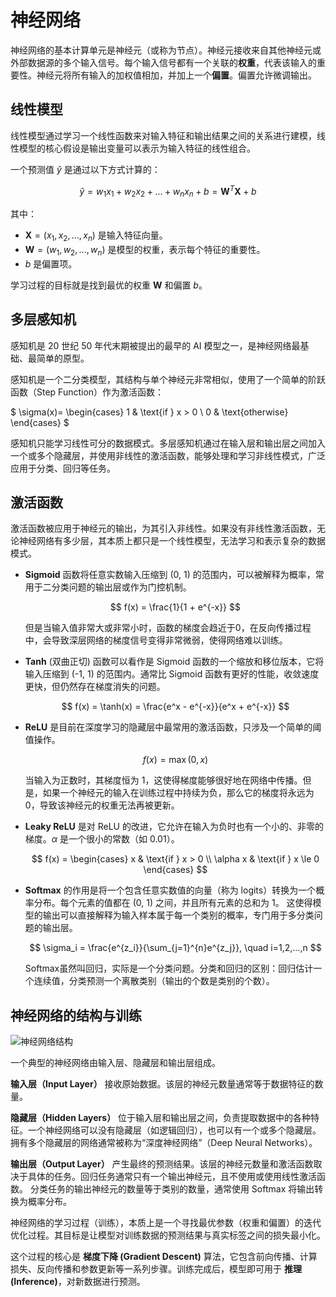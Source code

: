 # 神经网络

神经网络的基本计算单元是神经元（或称为节点）。神经元接收来自其他神经元或外部数据源的多个输入信号。每个输入信号都有一个关联的**权重**，代表该输入的重要性。神经元将所有输入的加权值相加，并加上一个**偏置**。偏置允许微调输出。

## 线性模型

线性模型通过学习一个线性函数来对输入特征和输出结果之间的关系进行建模，线性模型的核心假设是输出变量可以表示为输入特征的线性组合。

一个预测值 $\hat{y}$ 是通过以下方式计算的：

$$
\hat{y} = w_1 x_1 + w_2 x_2 + ... + w_n x_n + b = \mathbf{W}^T \mathbf{X} + b
$$

其中：
- $\mathbf{X} = (x_1, x_2, ..., x_n)$ 是输入特征向量。
- $\mathbf{W} = (w_1, w_2, ..., w_n)$ 是模型的权重，表示每个特征的重要性。
- $b$ 是偏置项。

学习过程的目标就是找到最优的权重 $\mathbf{W}$ 和偏置 $b$。

## 多层感知机

感知机是 20 世纪 50 年代末期被提出的最早的 AI 模型之一，是神经网络最基础、最简单的原型。

感知机是一个二分类模型，其结构与单个神经元非常相似，使用了一个简单的阶跃函数（Step Function）作为激活函数：

$
\sigma(x)=
\begin{cases}
1 & \text{if } x > 0 \\
0 & \text{otherwise}
\end{cases}
$

感知机只能学习线性可分的数据模式。多层感知机通过在输入层和输出层之间加入一个或多个隐藏层，并使用非线性的激活函数，能够处理和学习非线性模式，广泛应用于分类、回归等任务。

## 激活函数

激活函数被应用于神经元的输出，为其引入非线性。如果没有非线性激活函数，无论神经网络有多少层，其本质上都只是一个线性模型，无法学习和表示复杂的数据模式。

- **Sigmoid** 函数将任意实数输入压缩到 (0, 1) 的范围内，可以被解释为概率，常用于二分类问题的输出层或作为门控机制。

  $$ f(x) = \frac{1}{1 + e^{-x}} $$

  但是当输入值非常大或非常小时，函数的梯度会趋近于0，在反向传播过程中，会导致深层网络的梯度信号变得非常微弱，使得网络难以训练。

- **Tanh** (双曲正切) 函数可以看作是 Sigmoid 函数的一个缩放和移位版本，它将输入压缩到 (-1, 1) 的范围内。通常比 Sigmoid 函数有更好的性能，收敛速度更快，但仍然存在梯度消失的问题。

  $$ f(x) = \tanh(x) = \frac{e^x - e^{-x}}{e^x + e^{-x}} $$

- **ReLU** 是目前在深度学习的隐藏层中最常用的激活函数，只涉及一个简单的阈值操作。

  $$ f(x) = \max(0, x) $$

  当输入为正数时，其梯度恒为 1，这使得梯度能够很好地在网络中传播。但是，如果一个神经元的输入在训练过程中持续为负，那么它的梯度将永远为0，导致该神经元的权重无法再被更新。

- **Leaky ReLU** 是对 ReLU 的改进，它允许在输入为负时也有一个小的、非零的梯度。$\alpha$ 是一个很小的常数（如 0.01）。

  $$ f(x) = \begin{cases} x & \text{if } x > 0 \\ \alpha x & \text{if } x \le 0 \end{cases} $$

- **Softmax** 的作用是将一个包含任意实数值的向量（称为 logits）转换为一个概率分布。每个元素的值都在 (0, 1) 之间，并且所有元素的总和为 1。
  这使得模型的输出可以直接解释为输入样本属于每一个类别的概率，专门用于多分类问题的输出层。

  $$ \sigma_i = \frac{e^{z_i}}{\sum_{j=1}^{n}e^{z_j}}, \quad i=1,2,...,n $$

  Softmax虽然叫回归，实际是一个分类问题。分类和回归的区别：回归估计一个连续值，分类预测一个离散类别（输出的个数是类别的个数）。

## 神经网络的结构与训练

![神经网络结构](https://media.geeksforgeeks.org/wp-content/cdn-uploads/20230602113310/Neural-Networks-Architecture.png)

一个典型的神经网络由输入层、隐藏层和输出层组成。

**输入层（Input Layer）** 接收原始数据。该层的神经元数量通常等于数据特征的数量。

**隐藏层（Hidden Layers）** 位于输入层和输出层之间，负责提取数据中的各种特征。一个神经网络可以没有隐藏层（如逻辑回归），也可以有一个或多个隐藏层。拥有多个隐藏层的网络通常被称为“深度神经网络”（Deep Neural Networks）。

**输出层（Output Layer）** 产生最终的预测结果。该层的神经元数量和激活函数取决于具体的任务。回归任务通常只有一个输出神经元，且不使用或使用线性激活函数。
分类任务的输出神经元的数量等于类别的数量，通常使用 Softmax 将输出转换为概率分布。

神经网络的学习过程（训练），本质上是一个寻找最优参数（权重和偏置）的迭代优化过程。其目标是让模型对训练数据的预测结果与真实标签之间的损失最小化。

这个过程的核心是 **梯度下降 (Gradient Descent)** 算法，它包含前向传播、计算损失、反向传播和参数更新等一系列步骤。训练完成后，模型即可用于 **推理 (Inference)**，对新数据进行预测。

